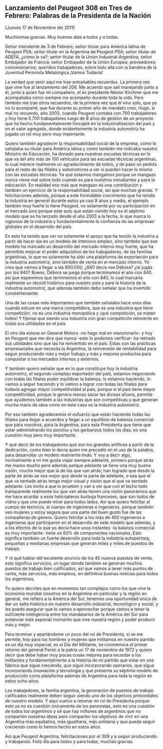 Lanzamiento del Peugeot 308 en Tres de Febrero: Palabras de la Presidenta de la Nación
--------------------------------------------------------------------------------------

[Jueves 17 de Noviembre del 2011]

Muchísimas gracias. Muy buenos días a todos y a todas.

Señor intendente de 3 de Febrero; señor titular para América latina de
Peugeot PSA; señor titular en la Argentina de Peugeot PSA; señor titular
de ADEFA, ¿cómo le va?; señor titular de la Unión Industrial Argentina;
señor Embajador de Francia; señor Embajador de la Unión Europea;
proveedores; concesionarios; queridos trabajadores, sobre todo allá con
la bandera de la Juventud Peronista Metalúrgica ¡Vamos Todavía!

La verdad que venir aquí me trae entrañables recuerdos. La primera vez
que vine fue al lanzamiento del 206. Me acuerdo que salí manejando junto
a él, junto a quien fue mi compañero, el ex presidente Néstor Kirchner
que me acompañaba como siempre me acompañó durante toda la vida. Pero
también me trae otros recuerdos, de la primera vez que él vino solo, que
yo no lo acompañé, que fue durante su primer año de mandato creo, Hugo,
si mal no recuerdo, año 2003, cuando Peugeot contaba con 700
trabajadores y hoy tiene 5.700 trabajadores luego de 8 años de gestión
de un proyecto que ha hecho fundamentalmente hincapié en la
industrialización del país y en el valor agregado, donde evidentemente
la industria automotriz ha jugado un rol muy pero muy importante.

Quiero también agradecer la responsabilidad social de la empresa, como
lo señalaba su titular para América latina y como también me indicaba
nuestro Ministro de Educación, ha donado para nuestras escuelas técnicas
en lo que va del año más de 100 vehículos para las escuelas técnicas
argentinas, lo cual merece realmente un agradecimiento de todos, y de
paso un pedido para el resto de las filiales y automotrices a ver si
pueden hacer lo mismo con las escuelas técnicas. Ya que estamos mangamos
porque un mangazo nunca viene mal sobre todo cuando es para nuestros
estudiantes y para la educación. En realidad eso más que mangazo es una
contribución y también un ejercicio de la responsabilidad social, así
que muchas gracias. Y felicitaciones además, porque a este formidable
crecimiento que ha tenido la industria en general durante estos ya casi
8 años y medio, el ejemplo también muy fuerte lo tiene Peugeot, no
solamente por su participación en el mercado sino porque este auto que
están viendo hoy es el séptimo modelo que se ha lanzado desde el año
2003 a la fecha, lo que marca lo vigoroso de la industria y
fundamentalmente la confianza de las empresas globales en el desarrollo
del país.

En esto ha tenido que ver no solamente el apoyo que ha tenido la
industria a partir de hacer eje en un modelo de intensivo empleo, sino
también que ese modelo ha marcado un desarrollo del mercado interno muy
fuerte, que ha permitido mejorar el poder adquisitivo de los
trabajadores, de las familias argentinas, lo que no solamente ha sido
una plataforma de exportación para la industria automotriz, sino también
de venta en el mercado interno. Yo creo que vamos a llegar a las
800.000; ¿840 decís vos Débora? ¿te jugás por los 840? Bueno, Débora se
juega porque terminamos el año con 840, así que esperemos que terminemos
el año con 840, lo cual marcaría realmente un récord histórico para
nuestro país y para la historia de la industria automotriz, que además
también debo señalar que ha invertido constantemente.

Una de las cosas más importantes que también señalaba hace unos días
cuando estuve en una marca competidora, que es una industria que tiene
competición, no es una industria monopólica y ¡qué competición, se matan
todos! Y fíjense que siendo una industria con gran competición
reinvierte en todas sus utilidades en el país.

El otro día estuve en General Motors -no hago mal en mencionarlo- y hoy
en Peugeot que me dice que nunca -esto lo podemos verificar- ha retirado
sus utilidades sino que las ha reinvertido en el país. Estas son las
prácticas empresariales que necesita la Argentina, la reinversión de
rentabilidad para seguir produciendo más y mejor trabajo y más y mejores
productos para conquistar a los mercados internos y externos.

Y también quiero señalar que en lo que constituye hoy la industria
automotriz, el segundo complejo exportador del país, estamos negociando
con todas las filiales poder equilibrar la balanza, lo estamos haciendo,
lo vamos a seguir haciendo y lo vamos a lograr con todas las filiales
para todavía agregar mayor competitividad al país, porque si el país
tiene mayor competitividad, porque le genera menos sacar las divisas
afuera, permite que ayudemos también a las industrias que son
competitivas y que generan mucha mano de obra como en este caso es la
industria automotriz.

Por eso también agradecemos el esfuerzo que están haciendo todas las
filiales para llegar a acuerdos y llegar a un equilibrio de balanza
comercial que para nosotros, para la Argentina, para esta Presidenta que
tiene que estar administrando los porotos y los garbanzos todos los
días, es una cuestión muy pero muy importante.

Y qué decir de los trabajadores que son los grandes artífices a partir
de la dedicación, como bien lo decía quien me precedió en el uso de la
palabra, para desarrollar un modelo realmente lindo. Y voy a decir algo,
normalmente a mí me gusta viajar siempre adelante, primero porque atrás
me mareo mucho pero además porque adelante se tiene una muy buena
visión, mucho mejor que la de los que van atrás; han logrado que desde
la parte de atrás se vea mejor que desde la parte de adelante, o sea que
el que va sentado atrás tenga mejor visual y visión que el que va
sentado adelante. Les invito a que lo prueben y van a ver que con el
techo todo transparente realmente los que van atrás tienen una visión
panorámica que me hace acordar a esos helicópteros burbuja franceses,
que son todos de vidrio y que uno puede mirar para todos lados. Así que
quiero felicitar al cuerpo de técnicos, al cuerpo de ingenieras e
ingenieros, porque también veo mujeres y estoy segura que una parte del
buen gusto fue de las compañeras de género. Quiero felicitar a los más
de 450 ingenieros e ingenieras que participaron en el desarrollo de este
modelo que además, y a los efectos de lo que yo decía hace unos
instantes -la balanza comercial es muy importante- tiene un 60% de
componentes nacionales. Esto significa también un fuerte desarrollo para
toda la industria autopartista, pequeñas y medianas empresas que generan
miles y miles de puestos de trabajo.

Y ni qué hablar del excelente anuncio de los 45 nuevos puestos de venta,
esto significa servicios, un lugar donde también se generan muchos
puestos de trabajo bien calificados, así que vamos a tener más puntos de
venta, más servicios, más empleos, en definitiva buenas noticias para
todos los argentinos.

Yo quiero decirles que en momentos tan complejos como los que vive la
economía mundial nosotros en la Argentina en particular y la región en
general, me refiero a la América del Sur, tenemos una oportunidad única
de dar un salto histórico en nuestro desarrollo industrial, tecnológico
y social, y les puedo asegurar que lo vamos a aprovechar porque vamos a
tener la suficiente inteligencia entre los mandatarios de la América del
Sur para potenciar este especial momento que vive nuestra región y poder
producir más y mejor.

Para terminar y apartándome un poco del rol de Presidenta, si se me
permite, hoy para los hombres y mujeres que militamos en nuestro partido
es un día muy especial, es el Día del Militante, se conmemora el primer
retorno del general Perón a la patria un 17 de noviembre de 1972 y
quiero decir que debe haber muy pocas cosas mejores para recordar a los
militantes y fundamentalmente a la historia de mi partido que estar en
una fábrica que sigue creciendo, que sigue incorporando operarios, que
sigue incorporando innovación y tecnología y que presenta su séptimo
modelo de producción como plataforma además de Argentina para toda la
región en estos ocho años.

Los trabajadores, la familia argentina, la generación de puestos de
trabajo calificados realmente deben seguir siendo uno de los objetivos
primordiales de nuestro modelo. Y aquí vuelvo a retomar mi rol de
Presidenta porque esto ya no es cuestión únicamente de los peronistas,
esto es una cuestión de todos los argentinos y sé que hay millones de
argentinos que no comparten nuestras ideas pero comparten los objetivos
de vivir en una Argentina más equitativa, más igualitaria, más solidaria
y que pueda seguir creciendo como lo hemos hecho en estos años.

Así que Peugeot Argentina, felicitaciones por el 308 y a seguir
produciendo y trabajando. Feliz día para todos y para todas, muchas
gracias.
